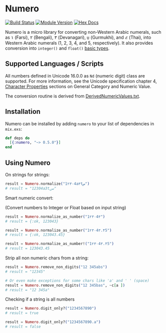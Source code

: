 # Numero

[![Build Status][build-badge]](https://github.com/alisinabh/Numero)
[![Module Version][version-shield]](https://hex.pm/packages/numero)
[![Hex Docs][docs-badge]](https://hexdocs.pm/numero)

Numero is a micro library for converting non-Western Arabic numerals, such as ۱
(Farsi), ۲ (Bengali), ۳ (Devanagari), ੪ (Gurmukhi), and ๕ (Thai), into Western
Arabic numerals (1, 2, 3, 4, and 5, respectively). It also provides conversion
into `integer()` and `float()` [basic types][bt].

## Supported Languages / Scripts

All numbers defined in Unicode 16.0.0 as `Nd` (numeric digit) class are
supported. For more information, see the Unicode specification chapter 4,
[Character Properties][core-spec-4] sections on General Category and Numeric
Value.

The conversion routine is derived from [DerivedNumericValues.txt][dnv].

## Installation

Numero can be installed by adding `numero` to your list of dependencies in
`mix.exs`:

```elixir
def deps do
  [{:numero, "~> 0.5.0"}]
end
```

## Using Numero

On strings for strings:

```elixir
result = Numero.normalize("1۲۳۰4a۳tس")
# result = "12304a3tس"
```

Smart numeric convert:

(Convert numbers to Integer or Float based on input string)

```elixir
result = Numero.normalize_as_number("1۲۳۰4۳")
# result = {:ok, 123043}

result = Numero.normalize_as_number("1۲۳۰4۳.۴5")
# result = {:ok, 123043.45}

result = Numero.normalize_as_number!("1۲۳۰4۳.۴5")
# result = 123043.45
```

Strip all non numeric chars from a string:

```elixir
result = Numero.remove_non_digits("12 345abs")
# result = "12345"

# Or even make exceptions for some chars like 'a' and ' ' (space)
result = Numero.remove_non_digits("12 345bas", ~c[a ])
# result = "12 345a"
```

Checking if a string is all numbers

```elixir
result = Numero.digit_only?("1234567890")
# result = true

result = Numero.digit_only?("1234567890.a")
# result = false
```

[dnv]: https://www.unicode.org/Public/16.0.0/ucd/extracted/DerivedNumericValues.txt
[core-spec-4]: https://www.unicode.org/versions/Unicode16.0.0/core-spec/chapter-4/
[bt]: https://hexdocs.pm/elixir/typespecs.html#basic-types
[build-badge]: https://github.com/alisinabh/Numero/actions/workflows/ci.yml/badge.svg
[repo]: https://github.com/alisinabh/Numero
[version-shield]: https://img.shields.io/hexpm/v/numero.svg
[hex]: https://hex.pm/packages/numero
[docs-badge]: https://img.shields.io/badge/hex-docs-lightgreen.svg
[hexdocs]: https://hexdocs.pm/numero/
